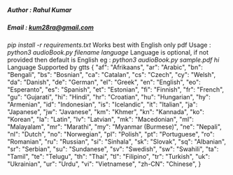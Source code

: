 ##### Author : Rahul Kumar
##### Email : kum28ra@gmail.com

*pip install -r requirements.txt*
Works best with English only pdf
Usage :
*python3 audioBook.py filename language*
Language is optional, if not provided then default is English
eg :
*python3 audioBook.py sample.pdf hi*
Language Supported by gtts
        {
            "af": "Afrikaans",
            "ar": "Arabic",
            "bn": "Bengali",
            "bs": "Bosnian",
            "ca": "Catalan",
            "cs": "Czech",
            "cy": "Welsh",
            "da": "Danish",
            "de": "German",
            "el": "Greek",
            "en": "English",
            "eo": "Esperanto",
            "es": "Spanish",
            "et": "Estonian",
            "fi": "Finnish",
            "fr": "French",
            "gu": "Gujarati",
            "hi": "Hindi",
            "hr": "Croatian",
            "hu": "Hungarian",
            "hy": "Armenian",
            "id": "Indonesian",
            "is": "Icelandic",
            "it": "Italian",
            "ja": "Japanese",
            "jw": "Javanese",
            "km": "Khmer",
            "kn": "Kannada",
            "ko": "Korean",
            "la": "Latin",
            "lv": "Latvian",
            "mk": "Macedonian",
            "ml": "Malayalam",
            "mr": "Marathi",
            "my": "Myanmar (Burmese)",
            "ne": "Nepali",
            "nl": "Dutch",
            "no": "Norwegian",
            "pl": "Polish",
            "pt": "Portuguese",
            "ro": "Romanian",
            "ru": "Russian",
            "si": "Sinhala",
            "sk": "Slovak",
            "sq": "Albanian",
            "sr": "Serbian",
            "su": "Sundanese",
            "sv": "Swedish",
            "sw": "Swahili",
            "ta": "Tamil",
            "te": "Telugu",
            "th": "Thai",
            "tl": "Filipino",
            "tr": "Turkish",
            "uk": "Ukrainian",
            "ur": "Urdu",
            "vi": "Vietnamese",
            "zh-CN": "Chinese",
        }
